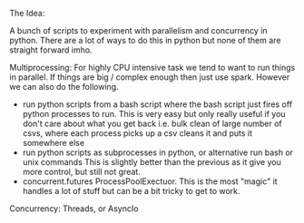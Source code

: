 The Idea:

A bunch of scripts to experiment with parallelism and concurrency in python.
There are a lot of ways to do this in python but none of them are straight
forward imho.

Multiprocessing:
For highly CPU intensive task we tend to want to run things in parallel.
If things are big / complex enough then just use spark. However we can 
also do the following.
- run python scripts from a bash script where the bash script just fires off
python processes to run. This is very easy but only really useful if you don't care
about what you get back i.e. bulk clean of large number of csvs, where each process 
picks up a csv cleans it and puts it somewhere else
- run python scripts as subprocesses in python, or alternative run bash or unix commands
This is slightly better than the previous as it give you more control, but still not great.
- concurrent.futures ProcessPoolExectuor. This is the most "magic" it handles a lot of 
stuff but can be a bit tricky to get to work.

Concurrency:
Threads, or AsyncIo


